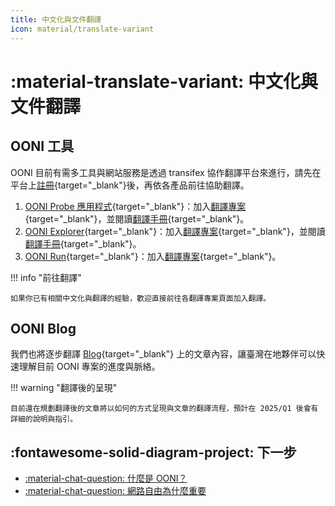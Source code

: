 ```yaml
---
title: 中文化與文件翻譯
icon: material/translate-variant
---
```

# :material-translate-variant: 中文化與文件翻譯

## OONI 工具

OONI 目前有需多工具與網站服務是透過 transifex 協作翻譯平台來進行，請先在平台上[註冊](https://www.transifex.com/signup/){target="_blank"}後，再依各產品前往協助翻譯。

1. [OONI Probe 應用程式](https://ooni.org/install/){target="_blank"}：加入[翻譯專案](https://app.transifex.com/otf/ooniprobe/){target="_blank"}，並閱讀[翻譯手冊](https://github.com/ooni/translations/blob/master/Guidelines%20for%20OONI%20Probe.md){target="_blank"}。
2. [OONI Explorer](https://explorer.ooni.org/){target="_blank"}：加入[翻譯專案](https://app.transifex.com/otf/ooni-explorer/){target="_blank"}，並閱讀[翻譯手冊](https://github.com/ooni/translations/blob/master/Guidelines%20for%20OONI%20Explorer.md){target="_blank"}。
3. [OONI Run](https://run.ooni.io/){target="_blank"}：加入[翻譯專案](https://app.transifex.com/otf/ooni-run/){target="_blank"}。

!!! info "前往翻譯"

    如果你已有相關中文化與翻譯的經驗，歡迎直接前往各翻譯專案頁面加入翻譯。

## OONI Blog

我們也將逐步翻譯 [Blog](https://ooni.org/blog/){target="_blank"} 上的文章內容，讓臺灣在地夥伴可以快速理解目前 OONI 專案的進度與脈絡。

!!! warning "翻譯後的呈現"

    目前還在規劃翻譯後的文章將以如何的方式呈現與文章的翻譯流程，預計在 2025/Q1 後會有詳細的說明與指引。

## :fontawesome-solid-diagram-project: 下一步

<div class="grid cards" markdown>

- [:material-chat-question: 什麼是 OONI？](./what-is-ooni.md)
- [:material-chat-question: 網路自由為什麼重要](./internet-freedom-matter.md)

</div>
